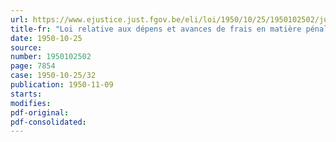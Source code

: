 ```yaml
---
url: https://www.ejustice.just.fgov.be/eli/loi/1950/10/25/1950102502/justel
title-fr: "Loi relative aux dépens et avances de frais en matière pénale"
date: 1950-10-25
source:
number: 1950102502
page: 7854
case: 1950-10-25/32
publication: 1950-11-09
starts:
modifies:
pdf-original:
pdf-consolidated:
---
```


